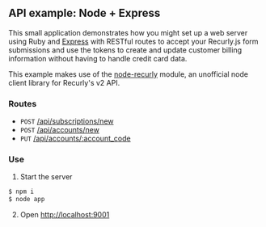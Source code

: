 ## API example: Node + Express

This small application demonstrates how you might set up a web server
using Ruby and [Express][express] with RESTful routes to accept your Recurly.js
form submissions and use the tokens to create and update customer billing
information without having to handle credit card data.

This example makes use of the [node-recurly][node-recurly] module, an
unofficial node client library for Recurly's v2 API.

### Routes

- `POST` [/api/subscriptions/new](app.js#L18-46)
- `POST` [/api/accounts/new](app.js#L49-59)
- `PUT` [/api/accounts/:account_code](app.js#L62-72)

### Use

1. Start the server

  ```bash
  $ npm i
  $ node app
  ```
2. Open [http://localhost:9001](http://localhost:9001)

[express]: http://expressjs.com/
[node-recurly]: https://github.com/robrighter/node-recurly
